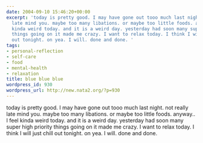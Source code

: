 ```yaml
---
date: 2004-09-10 15:46:20+00:00
excerpt: 'today is pretty good. I may have gone out tooo much last night. not really
  late mind you. maybe too many libations. or maybe too little foods. anyway.. I feel
  kinda weird today. and it is a weird day. yesterday had soon many super high priority
  things going on it made me crazy. I want to relax today. I think I will just chill
  out tonight. on yea. I will. done and done. '
tags:
- personal-reflection
- self-care
- food
- mental-health
- relaxation
title: blue blue blue
wordpress_id: 930
wordpress_url: http://new.nata2.org/?p=930
---
```


today is pretty good. I may have gone out tooo much last night. not really late mind you. maybe too many libations. or maybe too little foods. anyway.. I feel kinda weird today. and it is a weird day. yesterday had soon many super high priority things going on it made me crazy. I want to relax today. I think I will just chill out tonight. on yea. I will. done and done.